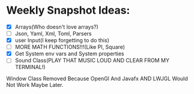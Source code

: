 # Weekly Snapshot Ideas:
- [x] Arrays(Who doesn't love arrays?)
- [ ] Json, Yaml, Xml, Toml, Parsers
- [x] user Input(I keep forgetting to do this)
- [ ] MORE MATH FUNCTIONS!!!(Like PI, Square)
- [x] Get System env vars and System properties
- [ ] Sound Class(PLAY THAT MUSIC LOUD AND CLEAR FROM MY TERMINAL!)

Window Class Removed Because OpenGl And Javafx AND LWJGL Would Not Work Maybe Later.

